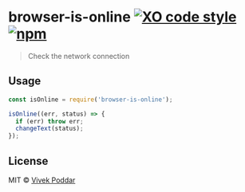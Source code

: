 # browser-is-online [![XO code style](https://img.shields.io/badge/code_style-XO-5ed9c7.svg)](https://github.com/sindresorhus/xo) [![npm](https://img.shields.io/npm/dm/localeval.svg)](https://www.npmjs.org/package/browser-is-online)

> Check the network connection


## Usage

```js
const isOnline = require('browser-is-online');

isOnline((err, status) => {
  if (err) throw err;
  changeText(status);
});
```

## License

MIT © [Vivek Poddar](http://github.com/vivekimsit)
